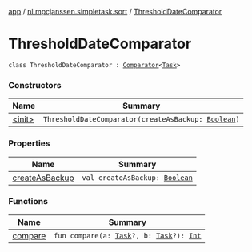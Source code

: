 [app](../../index.md) / [nl.mpcjanssen.simpletask.sort](../index.md) / [ThresholdDateComparator](.)

# ThresholdDateComparator

`class ThresholdDateComparator : `[`Comparator`](http://docs.oracle.com/javase/6/docs/api/java/util/Comparator.html)`<`[`Task`](../../nl.mpcjanssen.simpletask.task/-task/index.md)`>`

### Constructors

| Name | Summary |
|---|---|
| [&lt;init&gt;](-init-.md) | `ThresholdDateComparator(createAsBackup: `[`Boolean`](https://kotlinlang.org/api/latest/jvm/stdlib/kotlin/-boolean/index.html)`)` |

### Properties

| Name | Summary |
|---|---|
| [createAsBackup](create-as-backup.md) | `val createAsBackup: `[`Boolean`](https://kotlinlang.org/api/latest/jvm/stdlib/kotlin/-boolean/index.html) |

### Functions

| Name | Summary |
|---|---|
| [compare](compare.md) | `fun compare(a: `[`Task`](../../nl.mpcjanssen.simpletask.task/-task/index.md)`?, b: `[`Task`](../../nl.mpcjanssen.simpletask.task/-task/index.md)`?): `[`Int`](https://kotlinlang.org/api/latest/jvm/stdlib/kotlin/-int/index.html) |
